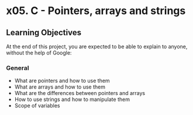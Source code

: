 # x05. C - Pointers, arrays and strings
## Learning Objectives
At the end of this project, you are expected to be able to explain to anyone, without the help of Google:
### General
* What are pointers and how to use them
* What are arrays and how to use them
* What are the differences between pointers and arrays
* How to use strings and how to manipulate them
* Scope of variables
